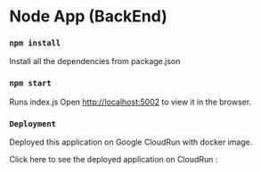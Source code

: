 # Node App (BackEnd)

### `npm install`

Install all the dependencies from package.json

### `npm start`

Runs  index.js 
Open [http://localhost:5002](http://localhost:5002) to view it in the browser.

### `Deployment`

Deployed this application on Google CloudRun with docker image.

Click here to see the deployed application on CloudRun : 
<!-- https://frontend-starwars-redspace.herokuapp.com/ -->
